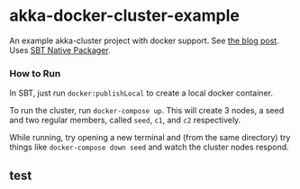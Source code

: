 akka-docker-cluster-example
===========================

An example akka-cluster project with docker support. See [the blog post](http://blog.michaelhamrah.com/2014/11/clustering-akka-applications-with-docker-version-3/). Uses [SBT Native Packager](https://github.com/sbt/sbt-native-packager).

### How to Run

In SBT, just run `docker:publishLocal` to create a local docker container. 

To run the cluster, run `docker-compose up`. This will create 3 nodes, a seed and two regular members, called `seed`, `c1`, and `c2` respectively.

While running, try opening a new terminal and (from the same directory) try things like `docker-compose down seed` and watch the cluster nodes respond.
## test
